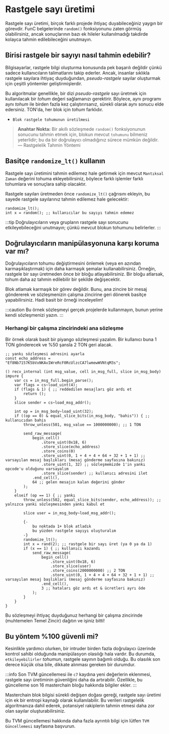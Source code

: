 # Rastgele sayı üretimi

Rastgele sayı üretimi, birçok farklı projede ihtiyaç duyabileceğiniz yaygın bir görevdir. FunC belgelerinde `random()` fonksiyonunu zaten görmüş olabilirsiniz, ancak sonuçlarının bazı ek hileler kullanılmadığı takdirde kolayca tahmin edilebileceğini unutmayın.

## Birisi rastgele bir sayıyı nasıl tahmin edebilir?

Bilgisayarlar, rastgele bilgi oluşturma konusunda pek başarılı değildir çünkü sadece kullanıcıların talimatlarını takip ederler. Ancak, insanlar sıklıkla rastgele sayılara ihtiyaç duyduğundan, _pseudo-rastgele_ sayılar oluşturmak için çeşitli yöntemler geliştirmişlerdir.

Bu algoritmalar genellikle, bir dizi _pseudo-rastgele_ sayı üretmek için kullanılacak bir _tohum_ değeri sağlamanızı gerektirir. Böylece, aynı programı aynı _tohum_ ile birden fazla kez çalıştırırsanız, sürekli olarak aynı sonucu elde edersiniz. TON'da, her blok için _tohum_ farklıdır.

-   `Blok rastgele tohumunun üretilmesi`

> **Anahtar Nokta:** Bir akıllı sözleşmede `random()` fonksiyonunun sonucunu tahmin etmek için, blokun mevcut `tohumunu` bilmeniz yeterlidir; bu da bir doğrulayıcı olmadığınız sürece mümkün değildir.  
> — Rastgelelik Tahmin Yöntemi

## Basitçe `randomize_lt()` kullanın

Rastgele sayı üretimini tahmin edilemez hale getirmek için mevcut `Mantıksal Zaman` değerini tohuma ekleyebilirsiniz, böylece farklı işlemler farklı tohumlara ve sonuçlara sahip olacaktır.

Rastgele sayıları üretmeden önce `randomize_lt()` çağrısını ekleyin, bu sayede rastgele sayılarınız tahmin edilemez hale gelecektir:

```func
randomize_lt();
int x = random(); ;; kullanıcılar bu sayıyı tahmin edemez
```

:::tip
Doğrulayıcıların veya grupların rastgele sayı sonucunu etkileyebileceğini unutmayın; çünkü mevcut blokun tohumunu belirlerler.
:::

## Doğrulayıcıların manipülasyonuna karşı koruma var mı?

Doğrulayıcıların tohumu değiştirmesini önlemek (veya en azından karmaşıklaştırmak) için daha karmaşık şemalar kullanabilirsiniz. Örneğin, rastgele bir sayı üretmeden önce bir bloğu atlayabilirsiniz. Bir bloğu atlarsak, tohum daha az tahmin edilebilir bir şekilde değişecektir.

Blok atlamak karmaşık bir görev değildir. Bunu, ana zincire bir mesaj göndererek ve sözleşmenizin çalışma zincirine geri dönerek basitçe yapabilirsiniz. Hadi basit bir örneği inceleyelim!

:::caution
Bu örnek sözleşmeyi gerçek projelerde kullanmayın, bunun yerine kendi sözleşmenizi yazın.
:::

### Herhangi bir çalışma zincirindeki ana sözleşme

Bir örnek olarak basit bir piyango sözleşmesi yazalım. Bir kullanıcı buna 1 TON gönderecek ve %50 şansla 2 TON geri alacak.

```func
;; yankı sözleşmesi adresini ayarla
const echo_address = "Ef8Nb7157K5bVxNKAvIWreRcF0RcUlzcCA7lwmewWVNtqM3s";

() recv_internal (int msg_value, cell in_msg_full, slice in_msg_body) impure {
    var cs = in_msg_full.begin_parse();
    var flags = cs~load_uint(4);
    if (flags & 1) { ;; reddedilen mesajları göz ardı et
        return ();
    }
    slice sender = cs~load_msg_addr();

    int op = in_msg_body~load_uint(32);
    if ((op == 0) & equal_slice_bits(in_msg_body, "bahis")) { ;; kullanıcıdan bahis
        throw_unless(501, msg_value == 1000000000); ;; 1 TON

        send_raw_message(
            begin_cell()
                .store_uint(0x18, 6)
                .store_slice(echo_address)
                .store_coins(0)
                .store_uint(0, 1 + 4 + 4 + 64 + 32 + 1 + 1) ;; varsayılan mesaj başlıkları (mesaj gönderme sayfasına bakınız)
                .store_uint(1, 32) ;; sözleşmemizde 1'in yankı opcode'u olduğunu varsayalım
                .store_slice(sender) ;; kullanıcı adresini ilet
            .end_cell(),
            64 ;; gelen mesajın kalan değerini gönder
        );
    }
    elseif (op == 1) { ;; yankı
        throw_unless(502, equal_slice_bits(sender, echo_address)); ;; yalnızca yankı sözleşmesinden yankı kabul et

        slice user = in_msg_body~load_msg_addr();

        {-
            bu noktada 1+ blok atladık
            bu yüzden rastgele sayıyı oluşturalım
        -}
        randomize_lt();
        int x = rand(2); ;; rastgele bir sayı üret (ya 0 ya da 1)
        if (x == 1) { ;; kullanıcı kazandı
            send_raw_message(
                begin_cell()
                    .store_uint(0x18, 6)
                    .store_slice(user)
                    .store_coins(2000000000) ;; 2 TON
                    .store_uint(0, 1 + 4 + 4 + 64 + 32 + 1 + 1) ;; varsayılan mesaj başlıkları (mesaj gönderme sayfasına bakınız)
                .end_cell(),
                3 ;; hataları göz ardı et & ücretleri ayrı öde
            );
        }
    }
}
```

Bu sözleşmeyi ihtiyaç duyduğunuz herhangi bir çalışma zincirinde (muhtemelen Temel Zincir) dağıtın ve işiniz bitti!

## Bu yöntem %100 güvenli mi?

Kesinlikle yardımcı olurken, bir intruder birden fazla doğrulayıcı üzerinde kontrol sahibi olduğunda manipülasyon olasılığı hala vardır. Bu durumda, `etkileyebilirler` _tohumun_, rastgele sayının bağımlı olduğu. Bu olasılık son derece küçük olsa bile, dikkate alınması gereken bir durumdur.

:::info
Son TVM güncellemesi ile `c7` kaydına yeni değerlerin eklenmesi, rastgele sayı üretiminin güvenliğini daha da artırabilir. Özellikle, bu güncelleme son 16 masterchain bloğu hakkında bilgiler ekler.
:::

Masterchain blok bilgisi sürekli değişen doğası gereği, rastgele sayı üretimi için ek bir entropi kaynağı olarak kullanılabilir. Bu verileri rastgelelik algoritmanıza dahil ederek, potansiyel rakiplerin tahmin etmesi daha zor olan sayılar oluşturabilirsiniz.

Bu TVM güncellemesi hakkında daha fazla ayrıntılı bilgi için lütfen `TVM Güncellemesi` sayfasına başvurun.